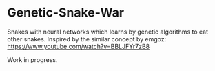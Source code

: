 # Genetic-Snake-War
Snakes with neural networks which learns by genetic algorithms to eat other snakes. 
Inspired by the similar concept by emgoz: https://www.youtube.com/watch?v=BBLJFYr7zB8

Work in progress.

